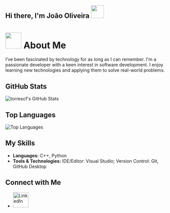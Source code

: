 ## Hi there, I'm João Oliveira <img src="https://raw.githubusercontent.com/innng/innng/master/assets/kyubey.gif" height="40" />

 # <img src="https://media.giphy.com/media/VgCDAzcKvsR6OM0uWg/giphy.gif" width="50"> About Me

I’ve been fascinated by technology for as long as I can remember. I'm a passionate developer with a keen interest in software development. I enjoy learning new technologies and applying them to solve real-world problems.

## GitHub Stats

![torrescf's GitHub Stats](https://github-readme-stats.vercel.app/api?username=torrescf&show_icons=true&theme=radical)

## Top Languages 

![Top Languages](https://github-readme-stats.vercel.app/api/top-langs/?username=torrescf&layout=compact&theme=radical)

## My Skills

- **Languages:** C++, Python
- **Tools & Technologies:** IDE/Editor: Visual Studio; Version Control: Git, GitHub Desktop

## Connect with Me

- <a href="https://www.linkedin.com/in/peterthehan](https://www.linkedin.com/in/joaopedrooliveiradejesusmachado/">
    <img alt="LinkedIn" title="LinkedIn" height="48" width="48" src="https://cdn.simpleicons.org/linkedin"></a>

<!--
**torrescf/torrescf** is a ✨ _special_ ✨ repository because its `README.md` (this file) appears on your GitHub profile.
-->
